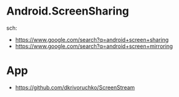 # Android.ScreenSharing
sch:
- https://www.google.com/search?q=android+screen+sharing
- https://www.google.com/search?q=android+screen+mirroring

# App
- https://github.com/dkrivoruchko/ScreenStream
